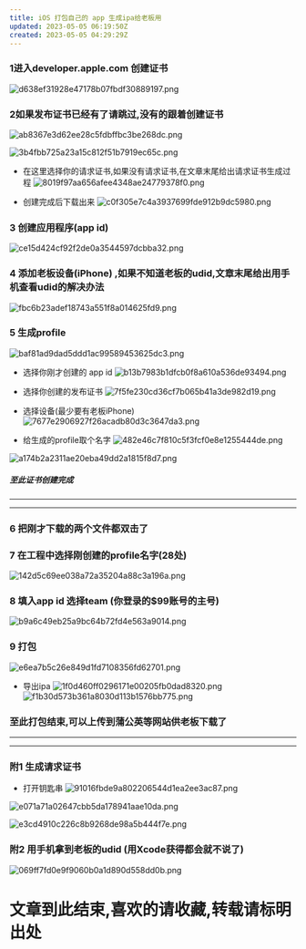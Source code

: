 ```yaml
---
title: iOS 打包自己的 app 生成ipa给老板用
updated: 2023-05-05 06:19:50Z
created: 2023-05-05 04:29:29Z
---
```


### 1进入developer.apple.com  创建证书
![d638ef31928e47178b07fbdf30889197.png](../../../_resources/d638ef31928e47178b07fbdf30889197.png)



### 2如果发布证书已经有了请跳过,没有的跟着创建证书
![ab8367e3d62ee28c5fdbffbc3be268dc.png](../../../_resources/ab8367e3d62ee28c5fdbffbc3be268dc.png)

![3b4fbb725a23a15c812f51b7919ec65c.png](../../../_resources/3b4fbb725a23a15c812f51b7919ec65c.png)

- 在这里选择你的请求证书,如果没有请求证书,在文章末尾给出请求证书生成过程
![8019f97aa656afee4348ae24779378f0.png](../../../_resources/8019f97aa656afee4348ae24779378f0.png)

- 创建完成后下载出来
![c0f305e7c4a3937699fde912b9dc5980.png](../../../_resources/c0f305e7c4a3937699fde912b9dc5980.png)

### 3 创建应用程序(app id)
![ce15d424cf92f2de0a3544597dcbba32.png](../../../_resources/ce15d424cf92f2de0a3544597dcbba32.png)

### 4 添加老板设备(iPhone)  ,如果不知道老板的udid,文章末尾给出用手机查看udid的解决办法  
![fbc6b23adef18743a551f8a014625fd9.png](../../../_resources/fbc6b23adef18743a551f8a014625fd9.png)

### 5 生成profile
![baf81ad9dad5ddd1ac99589453625dc3.png](../../../_resources/baf81ad9dad5ddd1ac99589453625dc3.png)

- 选择你刚才创建的 app id
![b13b7983b1dfcb0f8a610a536de93494.png](../../../_resources/b13b7983b1dfcb0f8a610a536de93494.png)

- 选择你创建的发布证书
![7f5fe230cd36cf7b065b41a3de982d19.png](../../../_resources/7f5fe230cd36cf7b065b41a3de982d19.png)

- 选择设备(最少要有老板iPhone)
![7677e2906927f26acadb80d3c3647da3.png](../../../_resources/7677e2906927f26acadb80d3c3647da3.png)

- 给生成的profile取个名字
![482e46c7f810c5f3fcf0e8e1255444de.png](../../../_resources/482e46c7f810c5f3fcf0e8e1255444de.png)

![a174b2a2311ae20eba49dd2a1815f8d7.png](../../../_resources/a174b2a2311ae20eba49dd2a1815f8d7.png)

##### 至此证书创建完成
----------------------------
----
### 6 把刚才下载的两个文件都双击了


### 7 在工程中选择刚创建的profile名字(28处)
![142d5c69ee038a72a35204a88c3a196a.png](../../../_resources/142d5c69ee038a72a35204a88c3a196a.png)

### 8 填入app id 选择team (你登录的$99账号的主号)
![b9a6c49eb25a9bc64b72fd4e563a9014.png](../../../_resources/b9a6c49eb25a9bc64b72fd4e563a9014.png)

### 9 打包
![e6ea7b5c26e849d1fd7108356fd62701.png](../../../_resources/e6ea7b5c26e849d1fd7108356fd62701.png)

- 导出ipa
![1f0d460ff0296171e00205fb0dad8320.png](../../../_resources/1f0d460ff0296171e00205fb0dad8320.png)
![f1b30d573b361a8030d113b1576bb775.png](../../../_resources/f1b30d573b361a8030d113b1576bb775.png)
### 至此打包结束,可以上传到蒲公英等网站供老板下载了
--------------------------
---
### 附1 生成请求证书
- 打开钥匙串
![91016fbde9a802206544d1ea2ee3ac87.png](../../../_resources/91016fbde9a802206544d1ea2ee3ac87.png)


![e071a71a02647cbb5da178941aae10da.png](../../../_resources/e071a71a02647cbb5da178941aae10da.png)


![e3cd4910c226c8b9268de98a5b444f7e.png](../../../_resources/e3cd4910c226c8b9268de98a5b444f7e.png)

### 附2 用手机拿到老板的udid (用Xcode获得都会就不说了)

![069ff7fd0e9f9060b0a1d890d558dd0b.png](../../../_resources/069ff7fd0e9f9060b0a1d890d558dd0b.png)


# 文章到此结束,喜欢的请收藏,转载请标明出处
